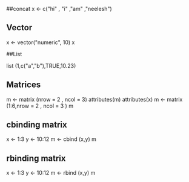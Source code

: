 ##concat
x <- c("hi" , "i" ,"am" ,"neelesh") 

## Vector 
x <- vector("numeric", 10)
x

##List

list (1,c("a","b"),TRUE,10.23)

## Matrices 
m <- matrix (nrow = 2 , ncol = 3)
attributes(m)
attributes(x)
m <- matrix (1:6,nrow = 2 , ncol = 3 )
m

## cbinding matrix 
x <- 1:3
y <- 10:12
m <- cbind (x,y)
m
## rbinding matrix 
x <- 1:3
y <- 10:12
m <- rbind (x,y)
m

